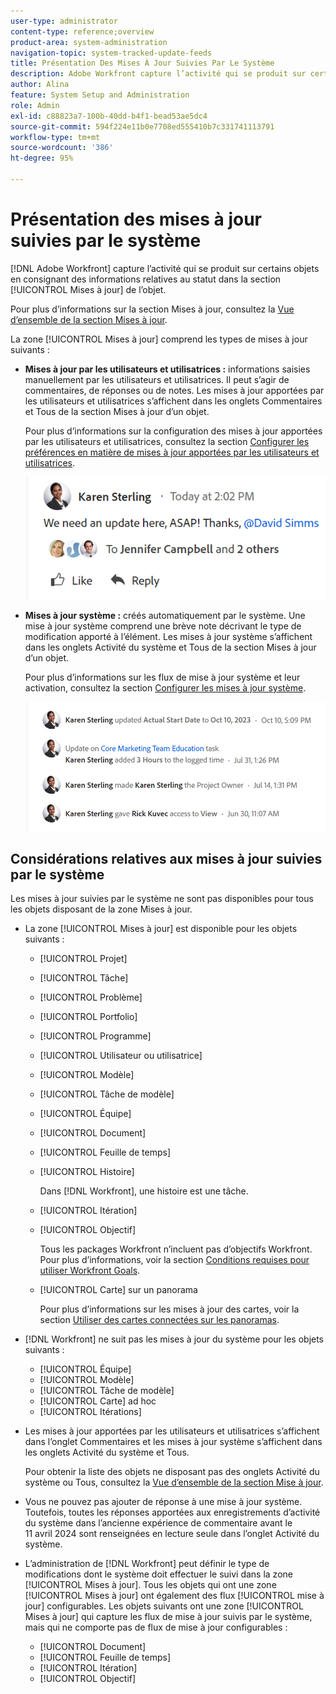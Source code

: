 ```yaml
---
user-type: administrator
content-type: reference;overview
product-area: system-administration
navigation-topic: system-tracked-update-feeds
title: Présentation Des Mises À Jour Suivies Par Le Système
description: Adobe Workfront capture l’activité qui se produit sur certains objets en consignant les informations de statut dans la zone [!UICONTROL Mises à jour] de l’objet.
author: Alina
feature: System Setup and Administration
role: Admin
exl-id: c88823a7-100b-40dd-b4f1-bead53ae5dc4
source-git-commit: 594f224e11b0e7708ed555410b7c331741113791
workflow-type: tm+mt
source-wordcount: '386'
ht-degree: 95%

---
```


# Présentation des mises à jour suivies par le système

<!-- Audited: 06/2025-->

[!DNL Adobe Workfront] capture l’activité qui se produit sur certains objets en consignant des informations relatives au statut dans la section [!UICONTROL Mises à jour] de l’objet.

Pour plus d’informations sur la section Mises à jour, consultez la [Vue d’ensemble de la section Mises à jour](/help/quicksilver/workfront-basics/updating-work-items-and-viewing-updates/updates-tab-overview.md).

La zone [!UICONTROL Mises à jour] comprend les types de mises à jour suivants :

* **Mises à jour par les utilisateurs et utilisatrices :** informations saisies manuellement par les utilisateurs et utilisatrices. Il peut s’agir de commentaires, de réponses ou de notes. Les mises à jour apportées par les utilisateurs et utilisatrices s’affichent dans les onglets Commentaires et Tous de la section Mises à jour d’un objet.

  Pour plus d’informations sur la configuration des mises à jour apportées par les utilisateurs et utilisatrices, consultez la section [Configurer les préférences en matière de mises à jour apportées par les utilisateurs et utilisatrices](../../../administration-and-setup/set-up-workfront/system-tracked-update-feeds/configure-preferences-user-updates.md).

  ![Mises à jour](assets/updates-qs-350x125.png)

* **Mises à jour système :** créés automatiquement par le système. Une mise à jour système comprend une brève note décrivant le type de modification apporté à l’élément. Les mises à jour système s’affichent dans les onglets Activité du système et Tous de la section Mises à jour d’un objet.

  Pour plus d’informations sur les flux de mise à jour système et leur activation, consultez la section [Configurer les mises à jour système](../../../administration-and-setup/set-up-workfront/system-tracked-update-feeds/configure-system-updates.md).

  ![&#x200B; Exemple de mises à jour système &#x200B;](assets/system-updates-example-unified-stream.png)


  <!--
  DRAFTED IN FLARE:
  Timestamps for system updates are based on your operating system's timezone.
  
  -->

## Considérations relatives aux mises à jour suivies par le système

Les mises à jour suivies par le système ne sont pas disponibles pour tous les objets disposant de la zone Mises à jour.

* La zone [!UICONTROL Mises à jour] est disponible pour les objets suivants :

   * [!UICONTROL Projet]
   * [!UICONTROL Tâche]
   * [!UICONTROL Problème]
   * [!UICONTROL Portfolio]
   * [!UICONTROL Programme]
   * [!UICONTROL Utilisateur ou utilisatrice]
   * [!UICONTROL Modèle]
   * [!UICONTROL Tâche de modèle]
   * [!UICONTROL Équipe]
   * [!UICONTROL Document]
   * [!UICONTROL Feuille de temps]
   * [!UICONTROL Histoire]

     Dans [!DNL Workfront], une histoire est une tâche.
   * [!UICONTROL Itération]
   * [!UICONTROL Objectif]

     Tous les packages Workfront n’incluent pas d’objectifs Workfront. Pour plus d’informations, voir la section [Conditions requises pour utiliser Workfront Goals](../../../workfront-goals/goal-management/access-needed-for-wf-goals.md).
   * [!UICONTROL Carte] sur un panorama

     Pour plus d’informations sur les mises à jour des cartes, voir la section [Utiliser des cartes connectées sur les panoramas](../../../agile/get-started-with-boards/connected-cards.md).

* [!DNL Workfront] ne suit pas les mises à jour du système pour les objets suivants :

   * [!UICONTROL Équipe]
   * [!UICONTROL Modèle]
   * [!UICONTROL Tâche de modèle]
   * [!UICONTROL Carte] ad hoc
   * [!UICONTROL Itérations]


<!--hiding this bit because this is not true, at this time (August 2023). Users with a Work or Review license can see system updates by default as well.

Your [!DNL Workfront] license determines whether system updates display by default in the [!UICONTROL Updates] area of objects. [!DNL Workfront] users with a [!UICONTROL Plan] license have system updates displayed in the [!UICONTROL Updates] area by default. However, users can filter out system updates, as described in the [Enable or disable system updates](../../../workfront-basics/updating-work-items-and-viewing-updates/update-work.md#enable) section in [Update work](../../../workfront-basics/updating-work-items-and-viewing-updates/update-work.md). All other [!DNL Workfront] licenses filter system updates by default.
-->

* Les mises à jour apportées par les utilisateurs et utilisatrices s’affichent dans l’onglet Commentaires et les mises à jour système s’affichent dans les onglets Activité du système et Tous.

  Pour obtenir la liste des objets ne disposant pas des onglets Activité du système ou Tous, consultez la [Vue d’ensemble de la section Mise à jour](/help/quicksilver/workfront-basics/updating-work-items-and-viewing-updates/updates-tab-overview.md).

* Vous ne pouvez pas ajouter de réponse à une mise à jour système. Toutefois, toutes les réponses apportées aux enregistrements d’activité du système dans l’ancienne expérience de commentaire avant le 11 avril 2024 sont renseignées en lecture seule dans l’onglet Activité du système.

<!--
* The following are differences between the new and the legacy commenting experience: 

   * When using the new commenting experience, user updates display in the Comments tab and system updates display in the System Activity <span class="preview">and the All</span> tabs.  

      For more information about the new commenting experience, see [New commenting experience](../../../product-announcements/betas/new-commenting-experience-beta/unified-commenting-experience.md).

      <span class="preview">For a list of objects that do not have the System Activity or the All tabs, see [Update section overview](/help/quicksilver/workfront-basics/updating-work-items-and-viewing-updates/updates-tab-overview.md)</span>

   * <span class="preview">When using the new commenting experience, you cannot add a comment to a system update. However, any replies made to system activity records in the legacy commenting experience are populated on the System Activity tab as read-only in the new commenting experience.</span>
   * When using the legacy commenting experience, the system and user updates display in one continuous feed. 

   * When using the legacy commenting experience, users can view system updates by default or they can choose to not display them. Disabling system updates is not possible when using the new commenting experience. 

      For information about disabling the display of system updates, see the section [Enable or disable system updates](../../../workfront-basics/updating-work-items-and-viewing-updates/update-work.md#enable) in the article [Update work](../../../workfront-basics/updating-work-items-and-viewing-updates/update-work.md).  

   * <span class="preview">The legacy commenting experience has been disabled in the Preview environment. For more information, see [Second Quarter 2024 Update stream and notification enhancements](/help/quicksilver/product-announcements/product-releases/24-q2-release-activity/24-q2-update-stream-enhancements.md).</span>
-->

* L’administration de [!DNL Workfront] peut définir le type de modifications dont le système doit effectuer le suivi dans la zone [!UICONTROL Mises à jour]. Tous les objets qui ont une zone [!UICONTROL Mises à jour] ont également des flux [!UICONTROL mise à jour] configurables. Les objets suivants ont une zone [!UICONTROL Mises à jour] qui capture les flux de mise à jour suivis par le système, mais qui ne comporte pas de flux de mise à jour configurables :

   * [!UICONTROL Document]
   * [!UICONTROL Feuille de temps]
   * [!UICONTROL Itération]
   * [!UICONTROL Objectif]


